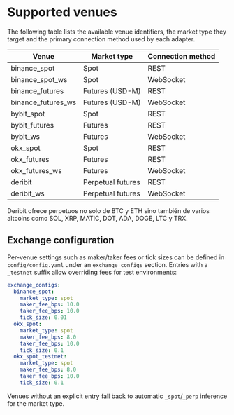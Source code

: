 # Supported venues

The following table lists the available venue identifiers, the market type they
target and the primary connection method used by each adapter.

| Venue | Market type | Connection method |
| ----- | ----------- | ----------------- |
| binance_spot | Spot | REST |
| binance_spot_ws | Spot | WebSocket |
| binance_futures | Futures (USD-M) | REST |
| binance_futures_ws | Futures (USD-M) | WebSocket |
| bybit_spot | Spot | REST |
| bybit_futures | Futures | REST |
| bybit_ws | Futures | WebSocket |
| okx_spot | Spot | REST |
| okx_futures | Futures | REST |
| okx_futures_ws | Futures | WebSocket |
| deribit | Perpetual futures | REST |
| deribit_ws | Perpetual futures | WebSocket |

Deribit ofrece perpetuos no solo de BTC y ETH sino también de varios altcoins
como SOL, XRP, MATIC, DOT, ADA, DOGE, LTC y TRX.

## Exchange configuration

Per-venue settings such as maker/taker fees or tick sizes can be defined in
`config/config.yaml` under an ``exchange_configs`` section. Entries with a
``_testnet`` suffix allow overriding fees for test environments:

```yaml
exchange_configs:
  binance_spot:
    market_type: spot
    maker_fee_bps: 10.0
    taker_fee_bps: 10.0
    tick_size: 0.01
  okx_spot:
    market_type: spot
    maker_fee_bps: 8.0
    taker_fee_bps: 10.0
    tick_size: 0.1
  okx_spot_testnet:
    market_type: spot
    maker_fee_bps: 8.0
    taker_fee_bps: 10.0
    tick_size: 0.1
```

Venues without an explicit entry fall back to automatic ``_spot``/``_perp``
inference for the market type.

